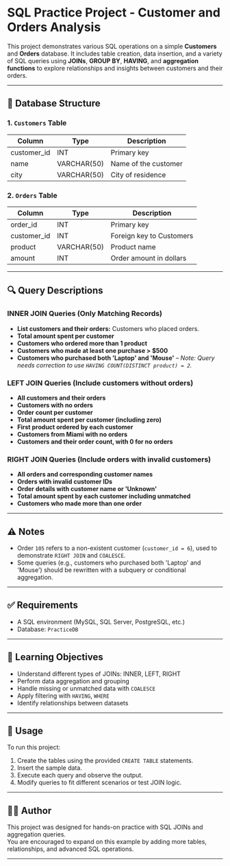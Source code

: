 # SQL Practice Project - Customer and Orders Analysis

This project demonstrates various SQL operations on a simple **Customers** and **Orders** database. It includes table creation, data insertion, and a variety of SQL queries using **JOINs**, **GROUP BY**, **HAVING**, and **aggregation functions** to explore relationships and insights between customers and their orders.

---

## 📁 Database Structure

### 1. `Customers` Table

| Column       | Type        | Description             |
|--------------|-------------|-------------------------|
| customer_id  | INT         | Primary key             |
| name         | VARCHAR(50) | Name of the customer    |
| city         | VARCHAR(50) | City of residence       |

### 2. `Orders` Table

| Column       | Type        | Description             |
|--------------|-------------|-------------------------|
| order_id     | INT         | Primary key             |
| customer_id  | INT         | Foreign key to Customers|
| product      | VARCHAR(50) | Product name            |
| amount       | INT         | Order amount in dollars |

---


## 🔍 Query Descriptions

### INNER JOIN Queries (Only Matching Records)
- **List customers and their orders:** Customers who placed orders.
- **Total amount spent per customer**
- **Customers who ordered more than 1 product**
- **Customers who made at least one purchase > $500**
- **Customers who purchased both 'Laptop' and 'Mouse'** – _Note: Query needs correction to use `HAVING COUNT(DISTINCT product) = 2`._

### LEFT JOIN Queries (Include customers without orders)
- **All customers and their orders**
- **Customers with no orders**
- **Order count per customer**
- **Total amount spent per customer (including zero)**
- **First product ordered by each customer**
- **Customers from Miami with no orders**
- **Customers and their order count, with 0 for no orders**

### RIGHT JOIN Queries (Include orders with invalid customers)
- **All orders and corresponding customer names**
- **Orders with invalid customer IDs**
- **Order details with customer name or 'Unknown'**
- **Total amount spent by each customer including unmatched**
- **Customers who made more than one order**

---

## ⚠️ Notes

- Order `105` refers to a non-existent customer (`customer_id = 6`), used to demonstrate `RIGHT JOIN` and `COALESCE`.
- Some queries (e.g., customers who purchased both 'Laptop' and 'Mouse') should be rewritten with a subquery or conditional aggregation.

---

## ✅ Requirements

- A SQL environment (MySQL, SQL Server, PostgreSQL, etc.)
- Database: `PracticeDB`

---

## 🧠 Learning Objectives

- Understand different types of JOINs: INNER, LEFT, RIGHT
- Perform data aggregation and grouping
- Handle missing or unmatched data with `COALESCE`
- Apply filtering with `HAVING`, `WHERE`
- Identify relationships between datasets

---

## 📂 Usage

To run this project:

1. Create the tables using the provided `CREATE TABLE` statements.
2. Insert the sample data.
3. Execute each query and observe the output.
4. Modify queries to fit different scenarios or test JOIN logic.

---

## 👩‍💻 Author

This project was designed for hands-on practice with SQL JOINs and aggregation queries.  
You are encouraged to expand on this example by adding more tables, relationships, and advanced SQL operations.

---
